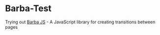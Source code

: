 # Barba-Test
Trying out [Barba JS](https://barba.js.org/) - A JavaScript library for creating transitions between pages

